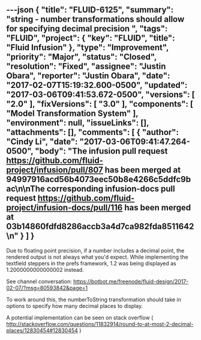 ---json
{
  "title": "FLUID-6125",
  "summary": "string - number transformations should allow for specifying decimal precision ",
  "tags": "FLUID",
  "project": {
    "key": "FLUID",
    "title": "Fluid Infusion"
  },
  "type": "Improvement",
  "priority": "Major",
  "status": "Closed",
  "resolution": "Fixed",
  "assignee": "Justin Obara",
  "reporter": "Justin Obara",
  "date": "2017-02-07T15:19:32.600-0500",
  "updated": "2017-03-06T09:41:53.672-0500",
  "versions": [
    "2.0"
  ],
  "fixVersions": [
    "3.0"
  ],
  "components": [
    "Model Transformation System"
  ],
  "environment": null,
  "issueLinks": [],
  "attachments": [],
  "comments": [
    {
      "author": "Cindy Li",
      "date": "2017-03-06T09:41:47.264-0500",
      "body": "The infusion pull request <https://github.com/fluid-project/infusion/pull/807> has been merged at 94997916acd56b4073eec50b8e4266c5ddfc9bac\n\nThe corresponding infusion-docs pull request <https://github.com/fluid-project/infusion-docs/pull/116> has been merged at 03b14860fdfd8286accb3a4d7ca982fda8511642\n"
    }
  ]
}
---
Due to floating point precision, if a number includes a decimal point, the rendered output is not always what you'd expect. While implementing the textfield steppers in the prefs framework, 1.2 was being displayed as 1.2000000000000002 instead.&#x20;

See channel conversation: <https://botbot.me/freenode/fluid-design/2017-02-07/?msg=80593842&page=1>

To work around this, the numberToString transformation should take in options to specify how many decimal places to display.

A potential implementation can be seen on stack overflow ( <http://stackoverflow.com/questions/11832914/round-to-at-most-2-decimal-places/12830454#12830454> )

        